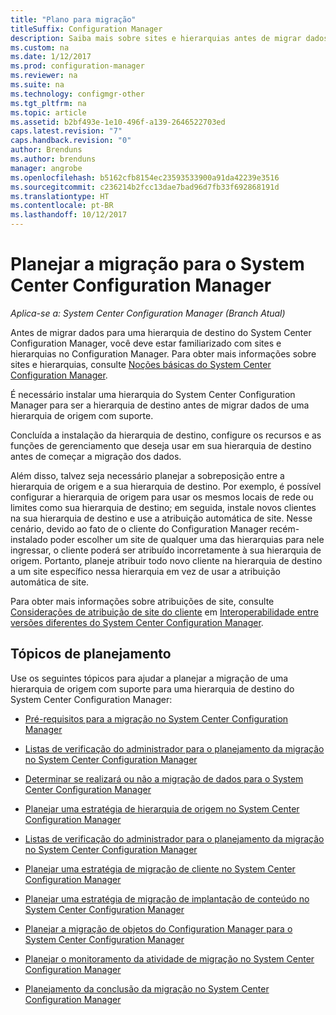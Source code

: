 ```yaml
---
title: "Plano para migração"
titleSuffix: Configuration Manager
description: Saiba mais sobre sites e hierarquias antes de migrar dados para uma hierarquia de destino do System Center Configuration Manager.
ms.custom: na
ms.date: 1/12/2017
ms.prod: configuration-manager
ms.reviewer: na
ms.suite: na
ms.technology: configmgr-other
ms.tgt_pltfrm: na
ms.topic: article
ms.assetid: b2bf493e-1e10-496f-a139-2646522703ed
caps.latest.revision: "7"
caps.handback.revision: "0"
author: Brenduns
ms.author: brenduns
manager: angrobe
ms.openlocfilehash: b5162cfb8154ec23593533900a91da42239e3516
ms.sourcegitcommit: c236214b2fcc13dae7bad96d7fb33f692868191d
ms.translationtype: HT
ms.contentlocale: pt-BR
ms.lasthandoff: 10/12/2017
---
```

# <a name="plan-for-migration-to-system-center-configuration-manager"></a>Planejar a migração para o System Center Configuration Manager

*Aplica-se a: System Center Configuration Manager (Branch Atual)*

Antes de migrar dados para uma hierarquia de destino do System Center Configuration Manager, você deve estar familiarizado com sites e hierarquias no Configuration Manager. Para obter mais informações sobre sites e hierarquias, consulte [Noções básicas do System Center Configuration Manager](../../core/understand/fundamentals.md).  

 É necessário instalar uma hierarquia do System Center Configuration Manager para ser a hierarquia de destino antes de migrar dados de uma hierarquia de origem com suporte.  

 Concluída a instalação da hierarquia de destino, configure os recursos e as funções de gerenciamento que deseja usar em sua hierarquia de destino antes de começar a migração dos dados.  

 Além disso, talvez seja necessário planejar a sobreposição entre a hierarquia de origem e a sua hierarquia de destino. Por exemplo, é possível configurar a hierarquia de origem para usar os mesmos locais de rede ou limites como sua hierarquia de destino; em seguida, instale novos clientes na sua hierarquia de destino e use a atribuição automática de site. Nesse cenário, devido ao fato de o cliente do Configuration Manager recém-instalado poder escolher um site de qualquer uma das hierarquias para nele ingressar, o cliente poderá ser atribuído incorretamente à sua hierarquia de origem. Portanto, planeje atribuir todo novo cliente na hierarquia de destino a um site específico nessa hierarquia em vez de usar a atribuição automática de site.  

 Para obter mais informações sobre atribuições de site, consulte [Considerações de atribuição de site do cliente](../../core/plan-design/hierarchy/interoperability-between-different-versions.md#BKMK_SupConfigSiteAssignment) em [Interoperabilidade entre versões diferentes do System Center Configuration Manager](../../core/plan-design/hierarchy/interoperability-between-different-versions.md).  

## <a name="plan-topics"></a>Tópicos de planejamento  
 Use os seguintes tópicos para ajudar a planejar a migração de uma hierarquia de origem com suporte para uma hierarquia de destino do System Center Configuration Manager:

-   [Pré-requisitos para a migração no System Center Configuration Manager](../../core/migration/prerequisites-for-migration.md)  

-   [Listas de verificação do administrador para o planejamento da migração no System Center Configuration Manager](../../core/migration/administrator-checklists-for-migration-planning.md)  

-   [Determinar se realizará ou não a migração de dados para o System Center Configuration Manager](../../core/migration/determine-whether-to-migrate-data.md)  

-   [Planejar uma estratégia de hierarquia de origem no System Center Configuration Manager](../../core/migration/planning-a-source-hierarchy-strategy.md)  

-   [Listas de verificação do administrador para o planejamento da migração no System Center Configuration Manager](../../core/migration/administrator-checklists-for-migration-planning.md)  

-   [Planejar uma estratégia de migração de cliente no System Center Configuration Manager](../../core/migration/planning-a-client-migration-strategy.md)  

-   [Planejar uma estratégia de migração de implantação de conteúdo no System Center Configuration Manager](../../core/migration/planning-a-content-deployment-migration-strategy.md)  

-   [Planejar a migração de objetos do Configuration Manager para o System Center Configuration Manager](../../core/migration/planning-for-the-migration-of-objects.md)  

-   [Planejar o monitoramento da atividade de migração no System Center Configuration Manager](../../core/migration/planning-to-monitor-migration-activity.md)  

-   [Planejamento da conclusão da migração no System Center Configuration Manager](../../core/migration/planning-to-complete-migration.md)  
